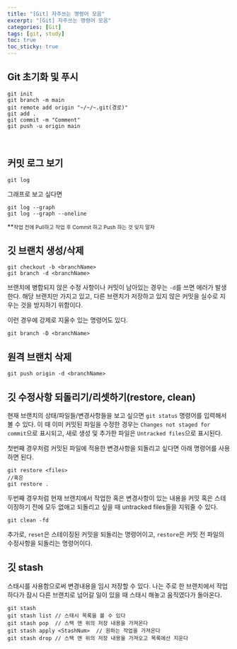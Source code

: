 ```yaml
---
title: "[Git] 자주쓰는 명령어 모음"
excerpt: "[Git] 자주쓰는 명령어 모음"
categories: [Git]
tags: [git, study]
toc: true
toc_sticky: true
---
```


## Git 초기화 및 푸시

```
git init
git branch -m main
git remote add origin "~/~/~.git(경로)"
git add .
git commit -m "Comment"
git push -u origin main
```
<br/>

## 커밋 로그 보기

```
git log
```

그래프로 보고 싶다면  
```
git log --graph
git log --graph --oneline
```

**<small>작업 전에 Pull하고 작업 후 Commit 하고 Push 하는 것 잊지 말자</small>  


## 깃 브랜치 생성/삭제

```
git checkout -b <branchName>
git branch -d <branchName>
```

브랜치에 병합되지 않은 수정 사항이나 커밋이 남아있는 경우는 `-d`를 쓰면 에러가 발생한다. 해당 브랜치만 가지고 있고, 다른 브랜치가 저장하고 있지 않은 커밋을 실수로 지우는 것을 방지하기 위함이다.   

이런 경우에 강제로 지울수 있는 명령어도 있다.
```
git branch -D <branchName>
```

## 원격 브랜치 삭제

```
git push origin -d <branchName>
```

## 깃 수정사항 되돌리기/리셋하기(restore, clean)

현재 브랜치의 상태/파일들/변경사항들을 보고 싶으면 `git status` 명령어를 입력해서 볼 수 있다. 이 때  이미 커밋된 파일을 수정한 경우는 `Changes not staged for commit`으로 표시되고, 새로 생성 및 추가한 파일은 `Untracked files`으로 표시된다.

첫번째 경우처럼 커밋된 파일에 적용한 변경사항을 되돌리고 싶다면 아래 명령어를 사용하면 된다.  
```
git restore <files>
//혹은 
git restore . 
```  

두번째 경우처럼 현재 브랜치에서 작업한 혹은 변경사항이 있는 내용을 커밋 혹은 스테이징하기 전에 모두 없애고 되돌리고 싶을 때 untracked files들을 지워줄 수 있다. 

```
git clean -fd
```

추가로, `reset`은 스테이징된 커밋을 되돌리는 명령어이고, `restore`은 커밋 전 파일의 수정사항을 되돌리는 명령어이다.

## 깃 stash

스태시를 사용함으로써 변경내용을 임시 저장할 수 있다. 나는 주로 한 브랜치에서 작업하다가 잠시 다른 브랜치로 넘어갈 일이 있을 때 스태시 해놓고 움직였다가 돌아온다.

```
git stash
git stash list // 스태시 목록을 볼 수 있다
git stash pop  // 스택 맨 위의 저장 내용을 가져온다
git stash apply <StashNum>  // 원하는 작업을 가져온다
git stash drop // 스택 맨 위의 저장 내용을 가져오고 목록에선 지운다
```